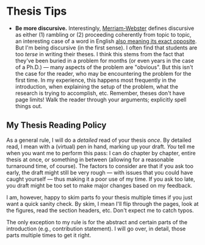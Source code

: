 # Thesis Tips

+ **Be more discursive.**
Interestingly, [Merriam-Webster](https://www.merriam-webster.com/dictionary/discursive) defines discursive as either (1) rambling or (2) proceeding coherently from topic to topic, an interesting case of a word in English [also meaning its exact opposite](https://en.wikipedia.org/wiki/Auto-antonym).
But I'm being discursive (in the first sense).
I often find that students are too _terse_ in writing their theses.
I think this stems from the fact that they've been buried in a problem for months (or even years in the case of a Ph.D.) &mdash; many aspects of the problem are "obvious".
But this isn't the case for the reader, who may be encountering the problem for the first time.
In my experience, this happens most frequently in the introduction, when explaining the setup of the problem, what the research is trying to accomplish, etc.
Remember, theses don't have page limits!
Walk the reader through your arguments; explicitly spell things out.


## My Thesis Reading Policy

As a general rule, I will do a _detailed_ read of your thesis _once_.
By detailed read, I mean with a (virtual) pen in hand, marking up your draft.
_You_ tell me when you want me to perform this pass: I can do chapter by chapter, entire thesis at once, or something in between (allowing for a reasonable turnaround time, of course).
The factors to consider are that if you ask too early, the draft might still be very rough &mdash; with issues that you could have caught yourself &mdash; thus making it a poor use of my time.
If you ask too late, you draft might be too set to make major changes based on my feedback.

I am, however, happy to skim parts fo your thesis multiple times if you just want a quick sanity check.
By skim, I mean I'll flip through the pages, look at the figures, read the section headers, etc.
Don't expect me to catch typos.

The only exception to my rule is for the abstract and certain parts of the introduction (e.g., contribution statement).
I will go over, in detail, those parts multiple times to get it right.
